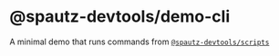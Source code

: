 # @spautz-devtools/demo-cli

A minimal demo that runs commands from [`@spautz-devtools/scripts`](https://github.com/spautz/devtools/tree/main/packages/scripts)
